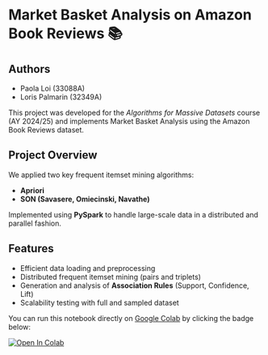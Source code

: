 # Market Basket Analysis on Amazon Book Reviews 📚
## Authors
- Paola Loi (33088A)
- Loris Palmarin (32349A)

This project was developed for the *Algorithms for Massive Datasets* course (AY 2024/25) and implements Market Basket Analysis using the Amazon Book Reviews dataset.

## Project Overview
We applied two key frequent itemset mining algorithms:
- **Apriori**
- **SON (Savasere, Omiecinski, Navathe)**

Implemented using **PySpark** to handle large-scale data in a distributed and parallel fashion.

## Features
- Efficient data loading and preprocessing
- Distributed frequent itemset mining (pairs and triplets)
- Generation and analysis of **Association Rules** (Support, Confidence, Lift)
- Scalability testing with full and sampled dataset

You can run this notebook directly on [Google Colab](https://colab.research.google.com/) by clicking the badge below:

[![Open In Colab](https://colab.research.google.com/assets/colab-badge.svg)](https://colab.research.google.com/github/lorispalmarin/marketbasket_PL/blob/main/main.ipynb)
